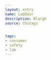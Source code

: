 ```yaml
---
layout: entry
name: LabDoor
description: Blargh
source: Chicago


tags:
- consumer
- safety
- lab
---
```

